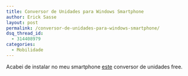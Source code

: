 ```yaml
---
title: Conversor de Unidades para Windows Smartphone
author: Erick Sasse
layout: post
permalink: /conversor-de-unidades-para-windows-smartphone/
dsq_thread_id:
  - 314408979
categories:
  - Mobilidade
---
```

Acabei de instalar no meu smartphone [este][1] conversor de unidades free.

 [1]: http://www.geocities.com/rowmiyo/UConvert.html